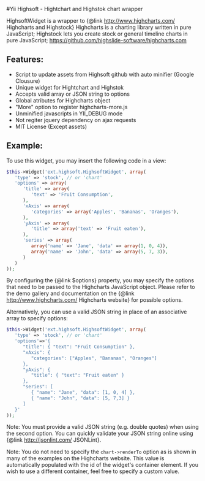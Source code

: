 #Yii Highsoft - Hightchart and Highstok chart wrapper

HighsoftWidget is a wrapper to {@link http://www.highcharts.com/ Highcharts and Highstock}
Highcharts is a charting library written in pure JavaScript;
Highstock lets you create stock or general timeline charts in pure JavaScript;
https://github.com/highslide-software/highcharts.com

## Features:
- Script to update assets from Highsoft github with auto minifier (Google Clousure)
- Unique widget for Hightchart and Highstok
- Accepts valid array or JSON string to options
- Global atributes for Highcharts object
- "More" option to register highcharts-more.js
- Unminified javascripts in YII_DEBUG mode
- Not regiter jquery dependency on ajax requests
- MIT License (Except assets)

## Example:

To use this widget, you may insert the following code in a view:
```php
$this->Widget('ext.highsoft.HighsoftWidget', array(
   'type' => 'stock', // or 'chart'
   'options' => array(
      'title' => array(
         'text' => 'Fruit Consumption',
      ),
      'xAxis' => array( 
         'categories' => array('Apples', 'Bananas', 'Oranges'),
      ),
      'yAxis' => array(
         'title' => array('text' => 'Fruit eaten'),
      ),
      'series' => array(
         array('name' => 'Jane', 'data' => array(1, 0, 4)),
         array('name' => 'John', 'data' => array(5, 7, 3)),
      )
   )
));
```
By configuring the {@link $options} property, you may specify the options
that need to be passed to the Highcharts JavaScript object. Please refer to
the demo gallery and documentation on the {@link http://www.highcharts.com/
Highcharts website} for possible options.

Alternatively, you can use a valid JSON string in place of an associative array to specify options:

```php
$this->Widget('ext.highsoft.HighsoftWidget', array(
   'type' => 'stock', // or 'chart'
   'options'=>'{
      "title": { "text": "Fruit Consumption" },
      "xAxis": {
         "categories": ["Apples", "Bananas", "Oranges"]
      },
      "yAxis": {
         "title": { "text": "Fruit eaten" }
      },
      "series": [
         { "name": "Jane", "data": [1, 0, 4] },
         { "name": "John", "data": [5, 7,3] }
      ]
   }'
));
```
Note: You must provide a valid JSON string (e.g. double quotes) when using
the second option. You can quickly validate your JSON string online using
{@link http://jsonlint.com/ JSONLint}.

Note: You do not need to specify the <code>chart->renderTo</code> option as
is shown in many of the examples on the Highcharts website. This value is
automatically populated with the id of the widget's container element. If you
wish to use a different container, feel free to specify a custom value.